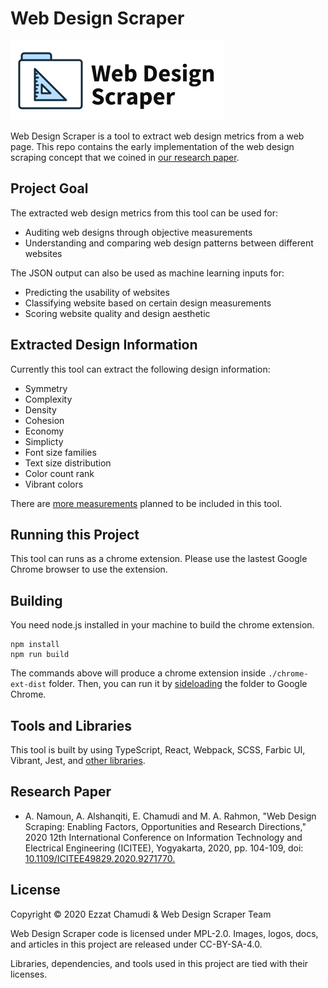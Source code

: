 # Web Design Scraper

<img src="./assets/logo.svg" alt="Web Design Scraper Logo" height="127"/>

Web Design Scraper is a tool to extract web design metrics from a web page. This repo contains the early implementation of the web design scraping concept that we coined in [our research paper](https://ieeexplore.ieee.org/abstract/document/9271770).

<!-- This tool can run in the following environments:
- Web browser (Google Chrome extension)
- CLI (using puppeteer) -->

## Project Goal

The extracted web design metrics from this tool can be used for:
- Auditing web designs through objective measurements
- Understanding and comparing web design patterns between different websites

The JSON output can also be used as machine learning inputs for:
- Predicting the usability of websites
- Classifying website based on certain design measurements
- Scoring website quality and design aesthetic

## Extracted Design Information

Currently this tool can extract the following design information:
- Symmetry
- Complexity
- Density
- Cohesion
- Economy
- Simplicty
- Font size families
- Text size distribution
- Color count rank
- Vibrant colors

There are [more measurements](./web-design-factors.md) planned to be included in this tool.

## Running this Project

This tool can runs as a chrome extension.
Please use the lastest Google Chrome browser to use the extension.

## Building

<!-- ### Chrome Extension -->

You need node.js installed in your machine to build the chrome extension.

```
npm install
npm run build
```

The commands above will produce a chrome extension inside `./chrome-ext-dist` folder.
Then, you can run it by [sideloading](https://developer.chrome.com/docs/extensions/mv2/getstarted/#unpacked) the folder to Google Chrome.

<!-- ### Puppeteer

*to be added soon* -->

## Tools and Libraries

This tool is built by using TypeScript, React, Webpack, SCSS, Farbic UI, Vibrant, Jest, and [other libraries](./package.json).

## Research Paper

- A. Namoun, A. Alshanqiti, E. Chamudi and M. A. Rahmon, "Web Design Scraping: Enabling Factors, Opportunities and Research Directions," 2020 12th International Conference on Information Technology and Electrical Engineering (ICITEE), Yogyakarta, 2020, pp. 104-109, doi: [10.1109/ICITEE49829.2020.9271770.](https://ieeexplore.ieee.org/abstract/document/9271770)

## License

Copyright © 2020 Ezzat Chamudi & Web Design Scraper Team

Web Design Scraper code is licensed under MPL-2.0. Images, logos, docs, and articles in this project are released under CC-BY-SA-4.0.

Libraries, dependencies, and tools used in this project are tied with their licenses.
